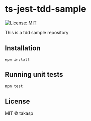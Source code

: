 # ts-jest-tdd-sample

[![License: MIT](https://img.shields.io/badge/License-MIT-yellow.svg)](https://opensource.org/licenses/MIT)

This is a tdd sample repository

## Installation

```shell
npm install
```

## Running unit tests

```shell
npm test
```

## License

MIT © takasp
